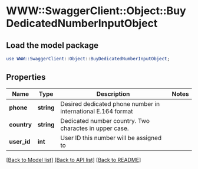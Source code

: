 # WWW::SwaggerClient::Object::BuyDedicatedNumberInputObject

## Load the model package
```perl
use WWW::SwaggerClient::Object::BuyDedicatedNumberInputObject;
```

## Properties
Name | Type | Description | Notes
------------ | ------------- | ------------- | -------------
**phone** | **string** | Desired dedicated phone number in international E.164 format | 
**country** | **string** | Dedicated number country. Two charactes in upper case. | 
**user_id** | **int** | User ID this number will be assigned to | 

[[Back to Model list]](../README.md#documentation-for-models) [[Back to API list]](../README.md#documentation-for-api-endpoints) [[Back to README]](../README.md)


